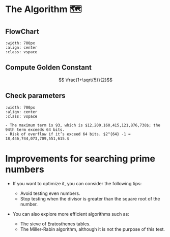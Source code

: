# The Algorithm 🗺️

## FlowChart

```{image} ../../_static/_medias/it/fibo/algo1.svg
:width: 700px
:align: center
:class: vspace
```

## Compute Golden Constant

$$ \frac{1+\sqrt{5}}{2}$$

## Check parameters

```{image} ../../_static/_medias/it/fibo/algo2.svg
:width: 700px
:align: center
:class: vspace
```



```{attention}
- The maximum term is 93, which is $12,200,160,415,121,876,738$; the 94th term exceeds 64 bits.
- Risk of overflow if it’s exceed 64 bits. $2^{64} -1 = 18,446,744,073,709,551,615.$
```


# Improvements for searching prime numbers
- If you want to optimize it, you can consider the following tips: 
	- Avoid testing even numbers.  
	- Stop testing when the divisor is greater than the square root of the number.  
	  
- You can also explore more efficient algorithms such as:  
	- The sieve of Eratosthenes tables.  
	- The Miller-Rabin algorithm, although it is not the purpose of this test.